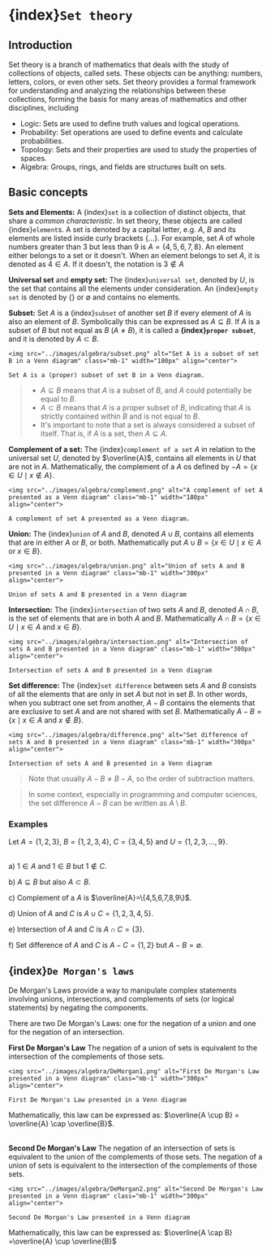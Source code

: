 # {index}`Set theory`
## Introduction
Set theory is a branch of mathematics that deals with the study of collections of objects, called sets. These objects can be anything: numbers, letters, colors, or even other sets. Set theory provides a formal framework for understanding and analyzing the relationships between these collections, forming the basis for many areas of mathematics and other disciplines, including
- Logic: Sets are used to define truth values and logical operations.
- Probability: Set operations are used to define events and calculate probabilities.
- Topology: Sets and their properties are used to study the properties of spaces.
- Algebra: Groups, rings, and fields are structures built on sets.

## Basic concepts
**Sets and Elements:** A {index}`set` is a collection of distinct objects, that share a *common characteristic*. In set theory, these objects are called {index}`element`s. A set is denoted by a capital letter, e.g. $A$, $B$ and its elements are listed inside curly brackets $\{\dots\}$. For example, set $A$ of whole numbers greater than 3 but less than 9 is $A=\{4, 5, 6, 7, 8\}$. An element either belongs to a set or it doesn't. When an element belongs to set $A$, it is denoted as $4 \in A$. If it doesn't, the notation is $3 \notin A$

**Universal set** and **empty set:** The {index}`universal set`, denoted by $U$, is the set that contains all the elements under consideration. An {index}`empty set` is denoted by $\{\}$ or $\emptyset$ and contains no elements.

**Subset:** Set $A$ is a {index}`subset` of another set $B$ if every element of $A$ is also an element of $B$. Symbolically this can be expressed as $A \subseteq B$. If $A$ is a subset of $B$ but not equal as $B$ $(A \not= B)$, it is called a **{index}`proper subset`**, and it is denoted by $A \subset B$.
```{figure-md} Subset
<img src="../images/algebra/subset.png" alt="Set A is a subset of set B in a Venn diagram" class="mb-1" width="180px" align="center">

Set A is a (proper) subset of set B in a Venn diagram.
```
>- $A \subseteq B$ means that $A$ is a subset of $B$, and $A$ could potentially be equal to $B$.
>- $A \subset B$ means that $A$ is a proper subset of $B$, indicating that $A$ is strictly contained within $B$ and is not equal to $B$.
>- It's important to note that a set is always considered a subset of itself. That is, if $A$ is a set, then $A \subseteq A$.

**Complement of a set:** The {index}`complement of a set` $A$ in relation to the universal set $U$, denoted by $\overline{A}$, contains all elements in $U$ that are not in $A$. Mathematically, the complement of a $A$ os defined by $-A = \{x \in U \mid x \notin A\}$.
```{figure-md} Complement
<img src="../images/algebra/complement.png" alt="A complement of set A presented as a Venn diagram" class="mb-1" width="180px" align="center">

A complement of set A presented as a Venn diagram.
```

**Union:** The {index}`union` of $A$ and $B$, denoted $A \cup B$, contains all elements that are in either $A$ or $B$, or both. Mathematically put $A \cup B = \{x \in U \mid x \in A \text{ or } x \in B\}$.
```{figure-md} Union
<img src="../images/algebra/union.png" alt="Union of sets A and B presented in a Venn diagram" class="mb-1" width="300px" align="center">

Union of sets A and B presented in a Venn diagram
```

**Intersection:** The {index}`intersection` of two sets $A$ and $B$, denoted $A \cap B$, is the set of elements that are in both $A$ and $B$. Mathematically $A \cap B = \{x \in U \mid x \in A \text{ and } x \in B\}$.
```{figure-md} Intersection
<img src="../images/algebra/intersection.png" alt="Intersection of sets A and B presented in a Venn diagram" class="mb-1" width="300px" align="center">

Intersection of sets A and B presented in a Venn diagram
```

**Set difference:** The {index}`set difference` between sets $A$ and $B$ consists of all the elements that are only in set $A$ but not in set $B$. In other words, when you subtract one set from another, $A-B$ contains the elements that are exclusive to set $A$ and are not shared with set $B$. Mathematically $A-B = \{x \mid x \in A \text{ and } x \notin B\}$.
```{figure-md} Set difference
<img src="../images/algebra/difference.png" alt="Set difference of sets A and B presented in a Venn diagram" class="mb-1" width="300px" align="center">

Intersection of sets A and B presented in a Venn diagram
```
> Note that usually $A-B \not= B-A$, so the order of subtraction matters.

> In some context, especially in programming and computer sciences, the set difference $A-B$ can be written as $A \setminus B$.


### Examples
Let $A=\{1,2,3\}$, $B=\{1,2,3,4\}$, $C=\{3,4,5\}$ and $U=\{1,2,3, \dots ,9\}$.<br><br>

a) $1 \in A$ and $1 \in B$ but $1 \notin C$.

b) $A \subseteq B$ but also $A \subset B$.

c) Complement of a $A$ is $\overline{A}=\{4,5,6,7,8,9\}$.

d) Union of $A$ and $C$ is $A \cup C =\{1,2,3,4,5\}$.

e) Intersection of $A$ and $C$ is  $A \cap C =\{3\}$.

f) Set difference of $A$ and $C$ is $A-C=\{1,2\}$ but $A-B=\emptyset$.

## {index}`De Morgan's laws`
De Morgan's Laws provide a way to manipulate complex statements involving unions, intersections, and complements of sets (or logical statements) by negating the components.

There are two De Morgan's Laws: one for the negation of a union and one for the negation of an intersection.

**First De Morgan's Law**
The negation of a union of sets is equivalent to the intersection of the complements of those sets.
```{figure-md} First De Morgan's Law
<img src="../images/algebra/DeMorgan1.png" alt="First De Morgan's Law presented in a Venn diagram" class="mb-1" width="300px" align="center">

First De Morgan's Law presented in a Venn diagram
```
Mathematically, this law can be expressed as:
$\overline{A \cup B} = \overline{A} \cap \overline{B}$.<br><br>

**Second De Morgan's Law**
The negation of an intersection of sets is equivalent to the union of the complements of those sets.
The negation of a union of sets is equivalent to the intersection of the complements of those sets.
```{figure-md} Second De Morgan's Law
<img src="../images/algebra/DeMorgan2.png" alt="Second De Morgan's Law presented in a Venn diagram" class="mb-1" width="300px" align="center">

Second De Morgan's Law presented in a Venn diagram
```
Mathematically, this law can be expressed as:
$\overline{A \cap B} =\overline{A} \cup \overline{B}$